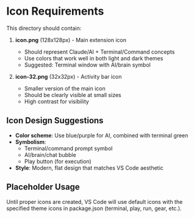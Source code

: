 # Icon Requirements

This directory should contain:

1. **icon.png** (128x128px) - Main extension icon

   - Should represent Claude/AI + Terminal/Command concepts
   - Use colors that work well in both light and dark themes
   - Suggested: Terminal window with AI/brain symbol

2. **icon-32.png** (32x32px) - Activity bar icon
   - Smaller version of the main icon
   - Should be clearly visible at small sizes
   - High contrast for visibility

## Icon Design Suggestions

- **Color scheme**: Use blue/purple for AI, combined with terminal green
- **Symbolism**:
  - Terminal/command prompt symbol
  - AI/brain/chat bubble
  - Play button (for execution)
- **Style**: Modern, flat design that matches VS Code aesthetic

## Placeholder Usage

Until proper icons are created, VS Code will use default icons with the specified theme icons in package.json (terminal, play, run, gear, etc.).
